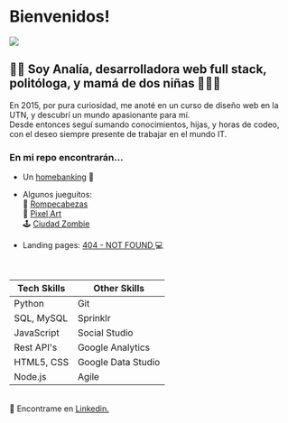 # Bienvenidos! 
<img src="https://media.giphy.com/media/DSJXFUdrXtLWu8qFH6/giphy.gif" />

## 👩‍💻 Soy Analía, desarrolladora web full stack, politóloga, y mamá de dos niñas 👩‍👧‍👧 
En 2015, por pura curiosidad, me anoté en un curso de diseño web en la UTN, y descubrí un mundo apasionante para mí.<br>
Desde entonces seguí sumando conocimientos, hijas, y horas de codeo, con el deseo siempre presente de trabajar en el mundo IT.<br>


### En mi repo encontrarán...

- Un <a href="https://anita86.github.io/Proyecto-2-Homebanking/">homebanking</a> 🏧  

- Algunos jueguitos:  
🧩 <a href="https://anita86.github.io/Proyecto-3-Rompecabezas/">Rompecabezas</a> <br> 
🎨 <a href="https://anita86.github.io/Proyecto-4-Pixel-art/">Pixel Art</a> <br> 
🕹️ <a href="https://anita86.github.io/Proyecto-5-Ciudad-Zombie/">Ciudad Zombie</a>  

- Landing pages: <a href="https://anita86.github.io/404-NOT-FOUND/">404 - NOT FOUND </a> 💻 
<br>

Tech Skills | Other Skills
------------ | -------------
 Python | Git
 SQL, MySQL | Sprinklr
JavaScript | Social Studio
Rest API's | Google Analytics
HTML5, CSS | Google Data Studio
Node.js | Agile

<br>
📍 Encontrame en <a href="https://www.linkedin.com/in/ana-bobadilla/">Linkedin.</a>




<!---
anita86/anita86 is a ✨ special ✨ repository because its `README.md` (this file) appears on your GitHub profile.
You can click the Preview link to take a look at your changes.
--->
